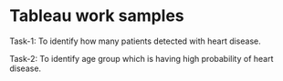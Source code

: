 # Tableau work samples

Task-1: 
To identify how many patients detected with heart disease.

Task-2:
To identify age group which is having high probability of heart disease.
